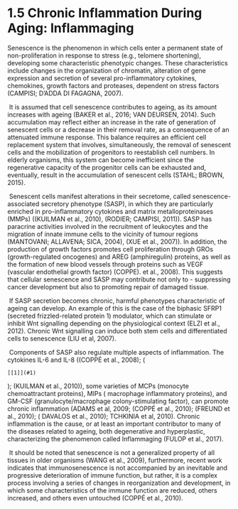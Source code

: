 # 1.5 Chronic Inflammation During Aging: Inflammaging

Senescence is the phenomenon in which cells enter a permanent state of non-proliferation in response to stress \(e.g., telomere shortening\), developing some characteristic phenotypic changes. These characteristics include changes in the organization of chromatin, alteration of gene expression and secretion of several pro-inflammatory cytokines, chemokines, growth factors and proteases, dependent on stress factors \(CAMPISI; D’ADDA DI FAGAGNA, 2007\).

‌ It is assumed that cell senescence contributes to ageing, as its amount increases with ageing \(BAKER et al., 2016; VAN DEURSEN, 2014\). Such accumulation may reflect either an increase in the rate of generation of senescent cells or a decrease in their removal rate, as a consequence of an attenuated immune response. This balance requires an efficient cell replacement system that involves, simultaneously, the removal of senescent cells and the mobilization of progenitors to reestablish cell numbers. In elderly organisms, this system can become inefficient since the regenerative capacity of the progenitor cells can be exhausted and, eventually, result in the accumulation of senescent cells \(STAHL; BROWN, 2015\).

‌ Senescent cells manifest alterations in their secretome, called senescence-associated secretory phenotype \(SASP\), in which they are particularly enriched in pro-inflammatory cytokines and matrix metalloproteinases \(MMPs\) \(\(KUILMAN et al., 2010\), \(RODIER; CAMPISI, 2011\)\). SASP has paracrine activities involved in the recruitment of leukocytes and the migration of innate immune cells to the vicinity of tumour regions \(MANTOVANI; ALLAVENA; SICA, 2004\), \(XUE et al., 2007\)\). In addition, the production of growth factors promotes cell proliferation through GROs \(growth-regulated oncogenes\) and AREG \(amphiregulin\) proteins, as well as the formation of new blood vessels through proteins such as VEGF \(vascular endothelial growth factor\) \(COPPE\). et al., 2008\). This suggests that cellular senescence and SASP may contribute not only to - suppressing cancer development but also to promoting repair of damaged tissue.

‌ If SASP secretion becomes chronic, harmful phenotypes characteristic of ageing can develop. An example of this is the case of the biphasic SFRP1 \(secreted frizzled-related protein 1\) modulator, which can stimulate or inhibit Wnt signalling depending on the physiological context \(ELZI et al., 2012\). Chronic Wnt signalling can induce both stem cells and differentiated cells to senescence \(LIU et al, 2007\).

‌ Components of SASP also regulate multiple aspects of inflammation. The cytokines IL-6 and IL-8 \(\(COPPÉ et al., 2008\); \(

```text
[[1]](#1)
```

\); \(KUILMAN et al., 2010\)\), some varieties of MCPs \(monocyte chemoattractant proteins\), MIPs \( macrophage inflammatory proteins\), and GM-CSF \(granulocyte/macrophage colony-stimulating factor\), can promote chronic inflammation \(ADAMS et al, 2009; \(COPPÉ et al., 2010\); \(FREUND et al., 2010\); \( DAVALOS et al., 2010\); TCHKINIA et al, 2010\). Chronic inflammation is the cause, or at least an important contributor to many of the diseases related to ageing, both degenerative and hyperplastic, characterizing the phenomenon called Inflammaging \(FULOP et al., 2017\).

‌ It should be noted that senescence is not a generalized property of all tissues in older organisms \(WANG et al., 2009\), furthermore, recent work indicates that immunosenescence is not accompanied by an inevitable and progressive deterioration of immune function, but rather, it is a complex process involving a series of changes in reorganization and development, in which some characteristics of the immune function are reduced, others increased, and others even untouched \(COPPÉ et al., 2010\).



